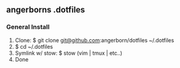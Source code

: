 ## angerborns .dotfiles

### General Install

1. Clone: $ git clone git@github.com:angerborn/dotfiles ~/.dotfiles
2. $ cd ~/.dotfiles
3. Symlink w/ stow: $ stow (vim | tmux | etc..)
4. Done
